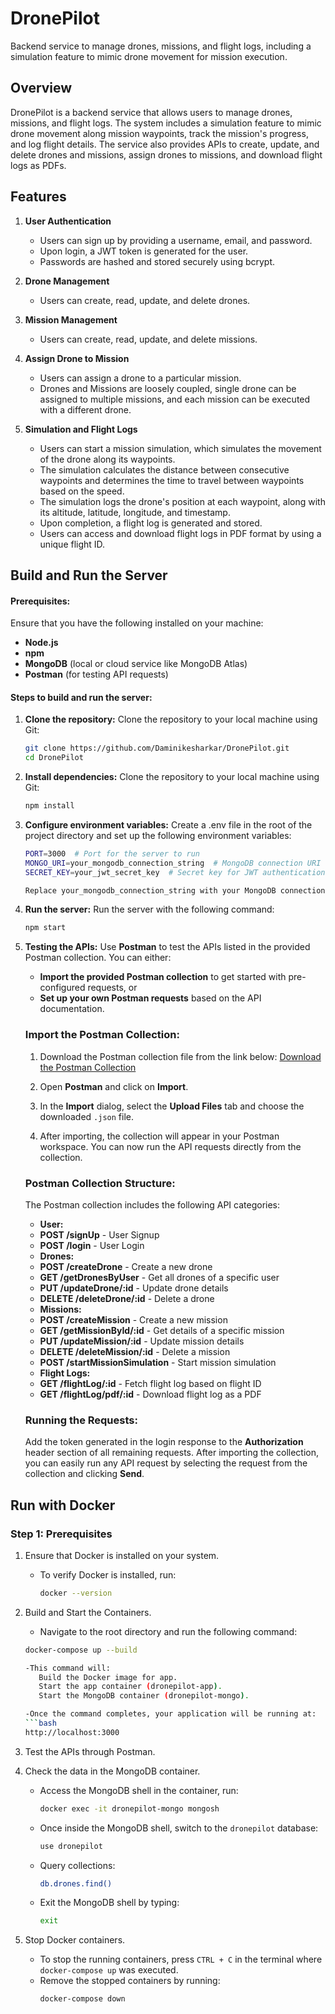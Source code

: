 # DronePilot
Backend service to manage drones, missions, and flight logs, including a simulation feature to mimic drone movement for mission execution.


## Overview
DronePilot is a backend service that allows users to manage drones, missions, and flight logs. The system includes a simulation feature to mimic drone movement along mission waypoints, track the mission's progress, and log flight details. The service also provides APIs to create, update, and delete drones and missions, assign drones to missions, and download flight logs as PDFs.


## Features
1. **User Authentication**
   - Users can sign up by providing a username, email, and password.
   - Upon login, a JWT token is generated for the user.
   - Passwords are hashed and stored securely using bcrypt.

2. **Drone Management**
   - Users can create, read, update, and delete drones.

3. **Mission Management**
   - Users can create, read, update, and delete missions.

4. **Assign Drone to Mission**
   - Users can assign a drone to a particular mission.
   - Drones and Missions are loosely coupled, single drone can be assigned to multiple missions, and each mission can be executed with a different drone.

5. **Simulation and Flight Logs**
   - Users can start a mission simulation, which simulates the movement of the drone along its waypoints.
   - The simulation calculates the distance between consecutive waypoints and determines the time to travel between waypoints based on the speed.
   - The simulation logs the drone's position at each waypoint, along with its altitude, latitude, longitude, and timestamp.
   - Upon completion, a flight log is generated and stored.
   - Users can access and download flight logs in PDF format by using a unique flight ID.


## Build and Run the Server
#### **Prerequisites:**
Ensure that you have the following installed on your machine:

- **Node.js** 
- **npm** 
- **MongoDB** (local or cloud service like MongoDB Atlas)
- **Postman** (for testing API requests)

#### **Steps to build and run the server:**

1. **Clone the repository:**
   Clone the repository to your local machine using Git:

   ```bash
   git clone https://github.com/Daminikesharkar/DronePilot.git
   cd DronePilot

2. **Install dependencies:**
   Clone the repository to your local machine using Git:

   ```bash
   npm install

3. **Configure environment variables:**
   Create a .env file in the root of the project directory and set up the following environment variables:

   ```bash
   PORT=3000  # Port for the server to run
   MONGO_URI=your_mongodb_connection_string  # MongoDB connection URI
   SECRET_KEY=your_jwt_secret_key  # Secret key for JWT authentication (random string)

   Replace your_mongodb_connection_string with your MongoDB connection string. if you're using MongoDB Atlas, you can get it from the MongoDB Atlas dashboard and your_jwt_secret_key with a secure key of your choice for signing JWT tokens.

4. **Run the server:**
   Run the server with the following command:

   ```bash
   npm start

5. **Testing the APIs:**
   Use **Postman** to test the APIs listed in the provided Postman collection. You can either:
   - **Import the provided Postman collection** to get started with pre-configured requests, or
   - **Set up your own Postman requests** based on the API documentation.

   ### Import the Postman Collection:
    1. Download the Postman collection file from the link below:
        [Download the Postman Collection](https://drive.google.com/file/d/18s-rRyl2s6hZ0LL7pVvfYa8SmXq2T06M/view?usp=sharing)

    2. Open **Postman** and click on **Import**.

    3. In the **Import** dialog, select the **Upload Files** tab and choose the downloaded `.json` file.

    4. After importing, the collection will appear in your Postman workspace. You can now run the API requests directly from the collection.

    ### Postman Collection Structure:
    The Postman collection includes the following API categories:

    - **User:**
    - **POST /signUp** - User Signup   
    - **POST /login** - User Login
    - **Drones:**
    - **POST /createDrone** - Create a new drone
    - **GET /getDronesByUser** - Get all drones of a specific user
    - **PUT /updateDrone/:id** - Update drone details
    - **DELETE /deleteDrone/:id** - Delete a drone
    - **Missions:**
    - **POST /createMission** - Create a new mission
    - **GET /getMissionById/:id** - Get details of a specific mission
    - **PUT /updateMission/:id** - Update mission details
    - **DELETE /deleteMission/:id** - Delete a mission
    - **POST /startMissionSimulation** - Start mission simulation
    - **Flight Logs:**
    - **GET /flightLog/:id** - Fetch flight log based on flight ID
    - **GET /flightLog/pdf/:id** - Download flight log as a PDF

    ### Running the Requests:
    Add the token generated in the login response to the **Authorization** header section of all remaining requests. 
    After importing the collection, you can easily run any API request by selecting the request from the collection and clicking **Send**. 

## Run with Docker

### Step 1: Prerequisites
1. Ensure that Docker is installed on your system.
   - To verify Docker is installed, run:
     ```bash
     docker --version

2. Build and Start the Containers.
   - Navigate to the root directory and run the following command:
   ```bash
   docker-compose up --build

   -This command will:
      Build the Docker image for app.
      Start the app container (dronepilot-app).
      Start the MongoDB container (dronepilot-mongo).

   -Once the command completes, your application will be running at:
   ```bash
   http://localhost:3000

3. Test the APIs through Postman.

4. Check the data in the MongoDB container.
   - Access the MongoDB shell in the container, run:
     ```bash
     docker exec -it dronepilot-mongo mongosh
     ```
   - Once inside the MongoDB shell, switch to the `dronepilot` database:
     ```bash
     use dronepilot
     ```
   - Query collections:
     ```bash
     db.drones.find()
     ```
   - Exit the MongoDB shell by typing:
      ```bash
      exit

5. Stop Docker containers.
   - To stop the running containers, press `CTRL + C` in the terminal where `docker-compose up` was executed.
   - Remove the stopped containers by running:
     ```bash
     docker-compose down
     ```